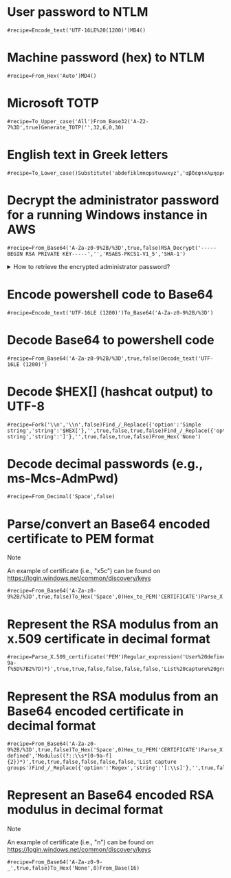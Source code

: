 # User password to NTLM

```
#recipe=Encode_text('UTF-16LE%20(1200)')MD4()
```

# Machine password (hex) to NTLM
```
#recipe=From_Hex('Auto')MD4()
```

# Microsoft TOTP
```
#recipe=To_Upper_case('All')From_Base32('A-Z2-7%3D',true)Generate_TOTP('',32,6,0,30)
```

# English text in Greek letters
```
#recipe=To_Lower_case()Substitute('abdefiklmnopstuvwxyz','αβδεφικλμηορςτυνωχγζ')
```

# Decrypt the administrator password for a running Windows instance in AWS
```
#recipe=From_Base64('A-Za-z0-9%2B/%3D',true,false)RSA_Decrypt('-----BEGIN RSA PRIVATE KEY-----','','RSAES-PKCS1-V1_5','SHA-1')
```

<details><summary>How to retrieve the encrypted administrator password?</summary>
<p>

In AWS CloudShell:
```sh
ii="i-..." # The ID of the Windows instance 
aws ec2 get-password-data --instance-id ${ii} | jq .PasswordData
```

</p>
</details>

# Encode powershell code to Base64
```
#recipe=Encode_text('UTF-16LE (1200)')To_Base64('A-Za-z0-9%2B/%3D')
```

# Decode Base64 to powershell code
```
#recipe=From_Base64('A-Za-z0-9%2B/%3D',true,false)Decode_text('UTF-16LE (1200)')
```

# Decode $HEX[] (hashcat output) to UTF-8
```
#recipe=Fork('\\n','\\n',false)Find_/_Replace({'option':'Simple string','string':'$HEX['},'',true,false,true,false)Find_/_Replace({'option':'Simple string','string':']'},'',true,false,true,false)From_Hex('None')
```

# Decode decimal passwords (e.g., ms-Mcs-AdmPwd)
```
#recipe=From_Decimal('Space',false)
```

# Parse/convert an Base64 encoded certificate to PEM format
> [!NOTE]
> An example of certificate (i.e., "x5c") can be found on https://login.windows.net/common/discovery/keys
```
#recipe=From_Base64('A-Za-z0-9%2B/%3D',true,false)To_Hex('Space',0)Hex_to_PEM('CERTIFICATE')Parse_X.509_certificate('PEM')
```

# Represent the RSA modulus from an x.509 certificate in decimal format
```
#recipe=Parse_X.509_certificate('PEM')Regular_expression('User%20defined','Modulus((?::%5C%5Cs*%5B0-9a-f%5D%7B2%7D)*)',true,true,false,false,false,false,'List%20capture%20groups')Find_/_Replace(%7B'option':'Regex','string':'%5B:%5C%5Cs%5D'%7D,'',true,false,true,false)From_Base(16)
```

# Represent the RSA modulus from an Base64 encoded certificate in decimal format
```
#recipe=From_Base64('A-Za-z0-9%2B/%3D',true,false)To_Hex('Space',0)Hex_to_PEM('CERTIFICATE')Parse_X.509_certificate('PEM')Regular_expression('User defined','Modulus((?::\\s*[0-9a-f]{2})*)',true,true,false,false,false,false,'List capture groups')Find_/_Replace({'option':'Regex','string':'[:\\s]'},'',true,false,true,false)From_Base(16)
```

# Represent an Base64 encoded RSA modulus in decimal format
> [!NOTE]
> An example of certificate (i.e., "n") can be found on https://login.windows.net/common/discovery/keys
```
#recipe=From_Base64('A-Za-z0-9-_',true,false)To_Hex('None',0)From_Base(16)
```
